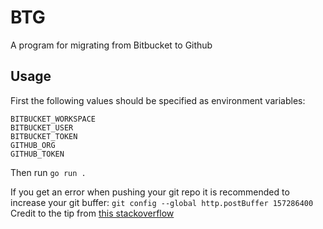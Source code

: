 # BTG
A program for migrating from Bitbucket to Github


## Usage
First the following values should be specified as environment variables:
```
BITBUCKET_WORKSPACE
BITBUCKET_USER
BITBUCKET_TOKEN
GITHUB_ORG
GITHUB_TOKEN
```
Then run `go run .`

If you get an error when pushing your git repo it is recommended to increase your git buffer:
`git config --global http.postBuffer 157286400`
Credit to the tip from [this stackoverflow](https://stackoverflow.com/a/69891948)